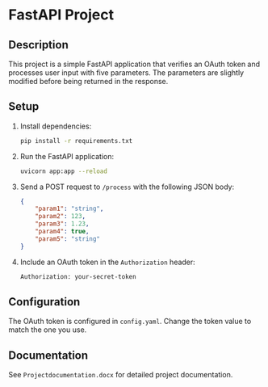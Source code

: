 # FastAPI Project

## Description

This project is a simple FastAPI application that verifies an OAuth token and processes user input with five parameters. The parameters are slightly modified before being returned in the response.

## Setup

1. Install dependencies:
    ```bash
    pip install -r requirements.txt
    ```

2. Run the FastAPI application:
    ```bash
    uvicorn app:app --reload
    ```

3. Send a POST request to `/process` with the following JSON body:
    ```json
    {
        "param1": "string",
        "param2": 123,
        "param3": 1.23,
        "param4": true,
        "param5": "string"
    }
    ```

4. Include an OAuth token in the `Authorization` header:
    ```bash
    Authorization: your-secret-token
    ```

## Configuration

The OAuth token is configured in `config.yaml`. Change the token value to match the one you use.

## Documentation

See `Projectdocumentation.docx` for detailed project documentation.
